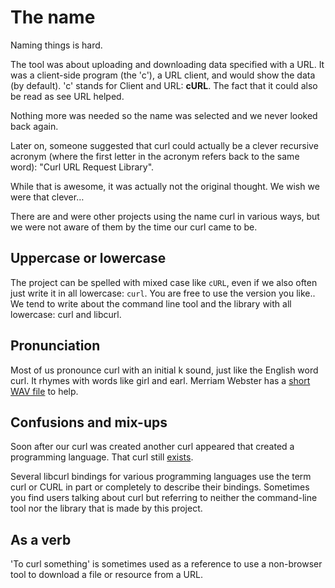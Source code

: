 # The name

Naming things is hard.

The tool was about uploading and downloading data specified with a URL. It was
a client-side program (the 'c'), a URL client, and would show the data (by
default). 'c' stands for Client and URL: **cURL**. The fact that it could also
be read as see URL helped.

Nothing more was needed so the name was selected and we never looked back
again.

Later on, someone suggested that curl could actually be a clever recursive
acronym (where the first letter in the acronym refers back to the same word):
"Curl URL Request Library".

While that is awesome, it was actually not the original thought. We wish we
were that clever…

There are and were other projects using the name curl in various ways, but we
were not aware of them by the time our curl came to be.

## Uppercase or lowercase

The project can be spelled with mixed case like `cURL`, even if we also often
just write it in all lowercase: `curl`. You are free to use the version you
like.. We tend to write about the command line tool and the library with all
lowercase: curl and libcurl.

## Pronunciation

Most of us pronounce curl with an initial k sound, just like the English word
curl. It rhymes with words like girl and earl. Merriam Webster has a [short
WAV file](https://media.merriam-webster.com/soundc11/c/curl0001.wav) to help.

## Confusions and mix-ups

Soon after our curl was created another curl appeared that created a
programming language. That curl still [exists](https://www.curl.com).

Several libcurl bindings for various programming languages use the term curl
or CURL in part or completely to describe their bindings. Sometimes you find
users talking about curl but referring to neither the command-line tool nor
the library that is made by this project.

## As a verb

'To curl something' is sometimes used as a reference to use a non-browser tool
to download a file or resource from a URL.
